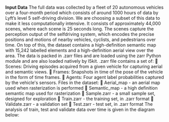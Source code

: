 **Input Data**
The full data was collected by a fleet of 20 autonomous vehicles
over a four-month period which consists of around 1000 hours of
data by Lyft’s level 5 self-driving division. We are choosing a
subset of this data to make it less computationally intensive. It
consists of approximately 44,000 scenes, where each scene is 25
seconds long. The scenes capture the perception output of the selfdriving
system, which encodes the precise positions and motions of
nearby vehicles, cyclists, and pedestrians over time. On top of this,
the dataset contains a high-definition semantic map with 15,242
labelled elements and a high-definition aerial view over the area.
The data is packed in .zarr files and are loaded using the zarr Python
module and are also loaded natively by l5kit. .zarr file contains a
set of:
 Scenes: Driving episodes acquired from a given vehicle for
capturing aerial and semantic views.
 Frames: Snapshots in time of the pose of the vehicle in the form
of time frames.
 Agents: Four agent label probabilities captured by the vehicle's
sensors.
Files in the dataset:
 Aerial_map - an aerial map used when rasterization is performed
 Semantic_map - a high definition semantic map used for
rasterization
 Sample.zarr - a small sample set, designed for exploration
 Train.zarr - the training set, in .zarr format
 Validate.zarr - a validation set
 Test.zarr - test set, in .zarr format
The analysis of train, test and validate data over time is given in the
diagram below:
